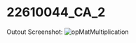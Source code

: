 # 22610044_CA_2
Outout Screenshot:
![opMatMultiplication](https://github.com/user-attachments/assets/7ba8dd92-4625-4852-be83-df1082d32cb0)
